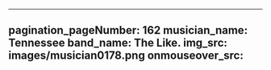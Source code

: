 ------
pagination_pageNumber: 162
musician_name: Tennessee
band_name: The Like.
img_src: images/musician0178.png
onmouseover_src: 
------